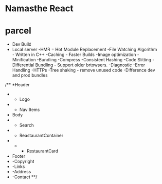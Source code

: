 # Namasthe React


# parcel
- Dev Build
- Local server
-HMR = Hot Module Replacement
-File Watching Algorithm - Written in C++
-Caching - Faster Builds
-Image optimization
-Minification
-Bundling
-Compress
-Consistent Hashing
-Code Slitting 
-Differential Bundling - Support older brtowsers.
-Diagnostic
-Error Handling
-HTTPs
-Tree shaking - remove unused code 
-Difference dev and prod bundles



/**
*Header
* - Logo
* - Nav Items
* Body
* - Search
* - ReastaurantContainer
* - - RestaurantCard
* Footer
* -Copyright
* -Links
* -Address
* -Contact 
**/



